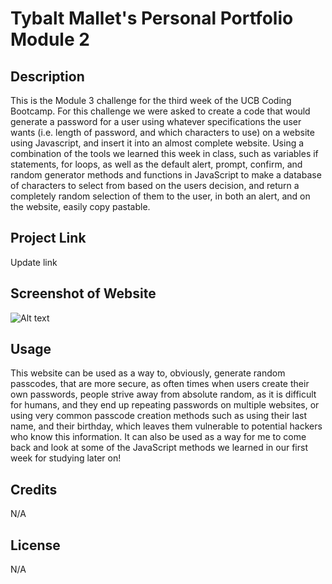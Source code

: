 # Tybalt Mallet's Personal Portfolio Module 2

## Description
This is the Module 3 challenge for the third week of the UCB Coding Bootcamp. For this challenge we were asked to create a code that would generate a password for a user using whatever specifications the user wants (i.e. length of password, and which characters to use) on a website using Javascript, and insert it into an almost complete website. Using a combination of the tools we learned this week in class, such as variables if statements, for loops, as well as the default alert, prompt, confirm, and random generator methods and functions in JavaScript to make a database of characters to select from based on the users decision, and return a completely random selection of them to the user, in both an alert, and on the website, easily copy pastable. 
## Project Link

Update link

## Screenshot of Website

![Alt text](./assets/images/test)

## Usage 

This website can be used as a way to, obviously, generate random passcodes, that are more secure, as often times when users create their own passwords, people strive away from absolute random, as it is difficult for humans, and they end up repeating passwords on multiple websites, or using very common passcode creation methods such as using their last name, and their birthday, which leaves them vulnerable to potential hackers who know this information. It can also be used as a way for me to come back and look at some of the JavaScript methods we learned in our first week for studying later on!

## Credits 

N/A

## License 

N/A
